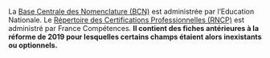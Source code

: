La [Base Centrale des Nomenclature (BCN)](https://infocentre.pleiade.education.fr/bcn/) est administrée par l’Education Nationale. Le [Répertoire des Certifications Professionnelles (RNCP)](https://www.francecompetences.fr/recherche_certificationprofessionnelle/) est administré par France Compétences. **Il contient des fiches antérieures à la réforme de 2019 pour lesquelles certains champs étaient alors inexistants ou optionnels.**
